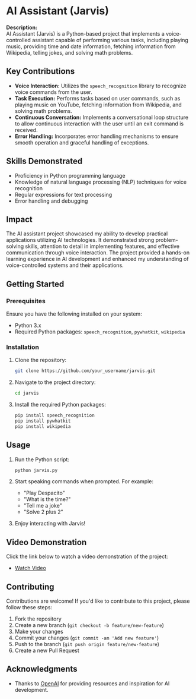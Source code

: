 # AI Assistant (Jarvis)

**Description:**  
AI Assistant (Jarvis) is a Python-based project that implements a voice-controlled assistant capable of performing various tasks, including playing music, providing time and date information, fetching information from Wikipedia, telling jokes, and solving math problems.

## Key Contributions

- **Voice Interaction:** Utilizes the `speech_recognition` library to recognize voice commands from the user.
- **Task Execution:** Performs tasks based on user commands, such as playing music on YouTube, fetching information from Wikipedia, and solving math problems.
- **Continuous Conversation:** Implements a conversational loop structure to allow continuous interaction with the user until an exit command is received.
- **Error Handling:** Incorporates error handling mechanisms to ensure smooth operation and graceful handling of exceptions.

## Skills Demonstrated

- Proficiency in Python programming language
- Knowledge of natural language processing (NLP) techniques for voice recognition
- Regular expressions for text processing
- Error handling and debugging

## Impact

The AI assistant project showcased my ability to develop practical applications utilizing AI technologies. It demonstrated strong problem-solving skills, attention to detail in implementing features, and effective communication through voice interaction. The project provided a hands-on learning experience in AI development and enhanced my understanding of voice-controlled systems and their applications.

## Getting Started

### Prerequisites

Ensure you have the following installed on your system:

- Python 3.x
- Required Python packages: `speech_recognition`, `pywhatkit`, `wikipedia`

### Installation

1. Clone the repository:

    ```bash
    git clone https://github.com/your_username/jarvis.git
    ```

2. Navigate to the project directory:

    ```bash
    cd jarvis
    ```

3. Install the required Python packages:

    ```bash
    pip install speech_recognition
    pip install pywhatkit
    pip install wikipedia
    
    ```

## Usage

1. Run the Python script:

    ```bash
    python jarvis.py
    ```

2. Start speaking commands when prompted. For example:

    - "Play Despacito"
    - "What is the time?"
    - "Tell me a joke"
    - "Solve 2 plus 2"

3. Enjoy interacting with Jarvis!

## Video Demonstration

Click the link below to watch a video demonstration of the project:

- [Watch Video](https://youtu.be/X0AyCbuyQH8)


## Contributing

Contributions are welcome! If you'd like to contribute to this project, please follow these steps:

1. Fork the repository
2. Create a new branch (`git checkout -b feature/new-feature`)
3. Make your changes
4. Commit your changes (`git commit -am 'Add new feature'`)
5. Push to the branch (`git push origin feature/new-feature`)
6. Create a new Pull Request


## Acknowledgments

- Thanks to [OpenAI](https://openai.com) for providing resources and inspiration for AI development.

